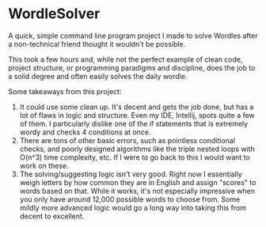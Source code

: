 # WordleSolver

A quick, simple command line program project I made to solve Wordles after a non-technical friend thought it wouldn't be possible.

This took a few hours and, while not the perfect example of clean code, project structure, or programming paradigms and discipline, does the job to a solid degree and often easily solves the daily wordle. 

Some takeaways from this project:

1. It could use some clean up. It's decent and gets the job done, but has a lot of flaws in logic and structure. Even my IDE, Intellij, spots quite a few of them. I particularly dislike one of the if statements that is extremely wordy and checks 4 conditions at once. 
2. There are tons of other basic errors, such as pointless conditional checks, and poorly designed algorithms like the triple nested loops with O(n^3) time complexity, etc. If I were to go back to this I would want to work on these.
3. The solving/suggesting logic isn't very good. Right now I essentially weigh letters by how common they are in English and assign "scores" to words based on that. While it works, it's not especially impressive when you only have around 12,000 possible words to choose from. Some mildly more advanced logic would go a long way into taking this from decent to excellent.
